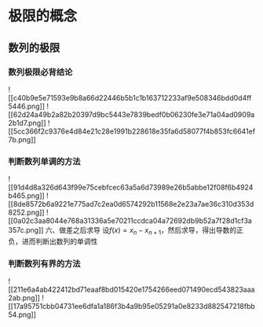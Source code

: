 # 极限的概念
## 数列的极限
### 数列极限必背结论
![[c40b9e5e71593e9b8a66d22446b5b1c1b163712233af9e508346bdd0d4ff5446.png]]	![[62d24a49b2a82b20397d9bc5443e7839bedf0b06230fe3e71a04ad0909a2b1d7.png]]
![[5cc366f2c9376e4d84e21c28e1991b228618e35fa6d58077f4b853fc6641ef7b.png]]
### 判断数列单调的方法
![[91d4d8a326d643f99e75cebfcec63a5a6d73989e26b5abbe12f08f6b4924b465.png]]
![[8de8572b6a9221e775ad7c2ea0d6574292b11568e2e23a7ae36c310d353d8252.png]]
![[0a02c3aa8044e768a31336a5e70211ccdca04a72692db9b52a7f28d1cf3a357c.png]]
	六、做差之后求导
		设$f(x)=x_n-x_{n+1}$，然后求导，得出导数的正负，进而判断出数列的单调性
### 判断数列有界的方法
![[211e6a4ab422412bd71eaaf8bd015420e1754266eed071490ecd543823aaa2ab.png]]
![[17a95751cbb04731ee6dfa1a186f3b4a9b95e05291a0e8233d882547218fbb54.png]]
